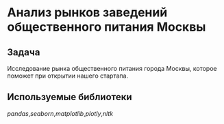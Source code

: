 # Анализ рынков заведений общественного питания Москвы

## Задача
Исследование рынка общественного питания города Москвы, которое поможет при открытии нашего стартапа.

## Используемые библиотеки
_pandas_,_seaborn_,_matplotlib_,_plotly_,_nltk_ 
